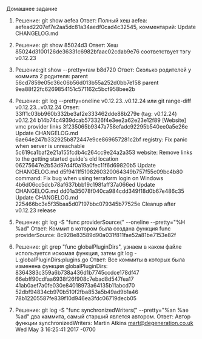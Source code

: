 Домашнее задание 
1.  Решение: git show aefea
    Ответ: Полный хеш aefea: aefead2207ef7e2aa5dc81a34aedf0cad4c32545, комментарий: Update CHANGELOG.md
    
2.  Решение: git show 85024d3
    Ответ: Хеш 85024d3100126de36331c6982bfaac02cdab9e76 соответствует тэгу v0.12.23
    
3.  Решение:git show --pretty=raw b8d720
    Ответ: Сколько родителей у коммита 2 родителя:
    parent 56cd7859e05c36c06b56d013b55a252d0bb7e158
    parent 9ea88f22fc6269854151c571162c5bcf958bee2b
    
4.  Решение: git log --pretty=oneline v0.12.23..v0.12.24 или git range-diff v0.12.23...v0.12.24
    Ответ: 
    33ff1c03bb960b332be3af2e333462dde88b279e (tag: v0.12.24) v0.12.24
    b14b74c4939dcab573326f4e3ee2a62e23e12f89 [Website] vmc provider links
    3f235065b9347a758efadc92295b540ee0a5e26e Update CHANGELOG.md
    6ae64e247b332925b872447e9ce869657281c2bf registry: Fix panic when server is unreachable
    5c619ca1baf2e21a155fcdb4c264cc9e24a2a353 website: Remove links to the getting started guide's old location
    06275647e2b53d97d4f0a19a0fec11f6d69820b5 Update CHANGELOG.md
    d5f9411f5108260320064349b757f55c09bc4b80 command: Fix bug when using terraform login on Windows
    4b6d06cc5dcb78af637bbb19c198faff37a066ed Update CHANGELOG.md
    dd01a35078f040ca984cdd349f18d0b67e486c35 Update CHANGELOG.md
    225466bc3e5f35baa5d07197bbc079345b77525e Cleanup after v0.12.23 release

5.  Решение: git log -S "func providerSource(" --oneline --pretty="%H %ad"
    Ответ: Коммит в котором была создана функция func providerSource: 8c928e83589d90a031f811fae52a81be7153e82f 
    
6.  Решение: git grep  "func globalPluginDirs", узнаем в каком файле используется искомая функция, затем git log -L:globalPluginDirs:plugins.go
    Ответ: Все коммиты в которых была изменена функция globalPluginDirs:
    8364383c359a6b738a436d1b7745ccdce178df47
    66ebff90cdfaa6938f26f908c7ebad8d547fea17
    41ab0aef7a0fe030e84018973a64135b11abcd70
    52dbf94834cb970b510f2fba853a5b49ad9b1a46
    78b12205587fe839f10d946ea3fdc06719decb05
    
7.  Решение: git log -S "func synchronizedWriters(" --pretty="%an %ae %ad"  два каммита, самый старший явлется автором.
    Ответ: Автор функции synchronizedWriters: Martin Atkins mart@degeneration.co.uk Wed May 3 16:25:41 2017 -0700
